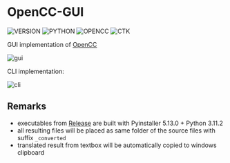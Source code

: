 # OpenCC-GUI
![VERSION](https://img.shields.io/badge/v1.0.3-0047AB)
![PYTHON](https://img.shields.io/badge/Python-3.11.2-green)
![OPENCC](https://img.shields.io/badge/OpenCC-1.1.6-green)
![CTK](https://img.shields.io/badge/customtkinter-5.2.0-green)

GUI implementation of [OpenCC](https://github.com/BYVoid/OpenCC)

![gui](https://github.com/thisObedience/OpenCC-GUI/assets/76443690/cdd39e21-d1bc-4635-ae88-e1c6b06d15a4)

CLI implementation: 

![cli](https://github.com/thisObedience/OpenCC-GUI/assets/76443690/7334843f-42dd-4dbe-ba5d-d36bca8fb9de)

## Remarks
- executables from [Release](https://github.com/thisObedience/OpenCC-GUI/releases) are built with Pyinstaller 5.13.0 + Python 3.11.2
- all resulting files will be placed as same folder of the source files with suffix `_converted`
- translated result from textbox will be automatically copied to windows clipboard

